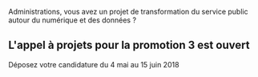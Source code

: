 Administrations, vous avez un projet de transformation du service public autour du numérique et des données ?

## L'appel à projets pour la promotion 3 est ouvert

Déposez votre candidature du 4 mai au 15 juin 2018